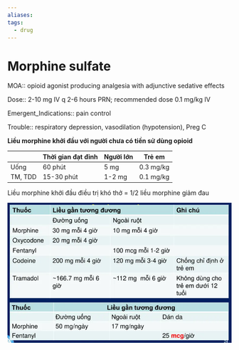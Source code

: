 ```yaml
---
aliases: 
tags:
  - drug
---
```

# Morphine sulfate

MOA:: opioid agonist producing analgesia with adjunctive sedative effects

Dose:: 2-10 mg IV q 2-6 hours PRN; recommended dose 0.1 mg/kg IV

Emergent_Indications:: pain control

Trouble:: respiratory depression, vasodilation (hypotension), Preg C


**Liều morphine khởi đầu với người chưa có tiền sử dùng opioid**


|         | Thời gian đạt đỉnh | Người lớn | Trẻ em    |
| ------- | ------------------ | --------- | --------- |
| Uống    | 60 phút            | 5 mg      | 0.3 mg/kg |
| TM, TDD | 15-30 phút         | 1-2 mg    | 0.1 mg/kg |

Liều morphine khởi đầu điều trị khó thở = 1/2 liều morphine giảm đau

![Cac opioid khac trong dieu tri giam dau.webp](../../200%20FILES/201%20Image/Cac%20opioid%20khac%20trong%20dieu%20tri%20giam%20dau.webp)